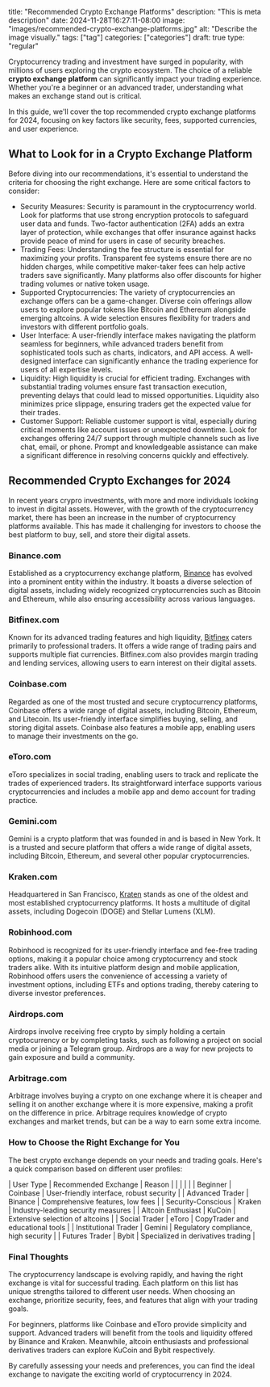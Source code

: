 
title: "Recommended Crypto Exchange Platforms"
description: "This is meta description"
date: 2024-11-28T16:27:11-08:00
image: "images/recommended-crypto-exchange-platforms.jpg"
alt: "Describe the image visually."
tags: ["tag"]
categories: ["categories"]
draft: true
type: "regular"


Cryptocurrency trading and investment have surged in popularity, with millions of users exploring the crypto ecosystem. The choice of a reliable **crypto exchange platform** can significantly impact your trading experience. Whether you're a beginner or an advanced trader, understanding what makes an exchange stand out is critical.

In this guide, we'll cover the top recommended crypto exchange platforms for 2024, focusing on key factors like security, fees, supported currencies, and user experience.

## What to Look for in a Crypto Exchange Platform

Before diving into our recommendations, it's essential to understand the criteria for choosing the right exchange. Here are some critical factors to consider:

- Security Measures: Security is paramount in the cryptocurrency world. Look for platforms that use strong encryption protocols to safeguard user data and funds. Two-factor authentication (2FA) adds an extra layer of protection, while exchanges that offer insurance against hacks provide peace of mind for users in case of security breaches.
- Trading Fees: Understanding the fee structure is essential for maximizing your profits. Transparent fee systems ensure there are no hidden charges, while competitive maker-taker fees can help active traders save significantly. Many platforms also offer discounts for higher trading volumes or native token usage.
- Supported Cryptocurrencies: The variety of cryptocurrencies an exchange offers can be a game-changer. Diverse coin offerings allow users to explore popular tokens like Bitcoin and Ethereum alongside emerging altcoins. A wide selection ensures flexibility for traders and investors with different portfolio goals.
- User Interface: A user-friendly interface makes navigating the platform seamless for beginners, while advanced traders benefit from sophisticated tools such as charts, indicators, and API access. A well-designed interface can significantly enhance the trading experience for users of all expertise levels.
- Liquidity: High liquidity is crucial for efficient trading. Exchanges with substantial trading volumes ensure fast transaction execution, preventing delays that could lead to missed opportunities. Liquidity also minimizes price slippage, ensuring traders get the expected value for their trades.
- Customer Support: Reliable customer support is vital, especially during critical moments like account issues or unexpected downtime. Look for exchanges offering 24/7 support through multiple channels such as live chat, email, or phone. Prompt and knowledgeable assistance can make a significant difference in resolving concerns quickly and effectively.

## Recommended Crypto Exchanges for 2024

In recent years crypro investments, with more and more individuals looking to invest in digital assets. However, with the growth of the cryptocurrency market, there has been an increase in the number of cryptocurrency platforms available. This has made it challenging for investors to choose the best platform to buy, sell, and store their digital assets.

### Binance.com

Established as a cryptocurrency exchange platform, [Binance](https://www.binance.com) has evolved into a prominent entity within the industry. It boasts a diverse selection of digital assets, including widely recognized cryptocurrencies such as Bitcoin and Ethereum, while also ensuring accessibility across various languages.

### Bitfinex.com

Known for its advanced trading features and high liquidity, [Bitfinex](https://www.bitfinex.com/) caters primarily to professional traders. It offers a wide range of trading pairs and supports multiple fiat currencies. Bitfinex.com also provides margin trading and lending services, allowing users to earn interest on their digital assets.

### Coinbase.com

Regarded as one of the most trusted and secure cryptocurrency platforms, Coinbase offers a wide range of digital assets, including Bitcoin, Ethereum, and Litecoin. Its user-friendly interface simplifies buying, selling, and storing digital assets. Coinbase also features a mobile app, enabling users to manage their investments on the go.

### eToro.com

eToro specializes in social trading, enabling users to track and replicate the trades of experienced traders. Its straightforward interface supports various cryptocurrencies and includes a mobile app and demo account for trading practice.

### Gemini.com

Gemini is a crypto platform that was founded in  and is based in New York. It is a trusted and secure platform that offers a wide range of digital assets, including Bitcoin, Ethereum, and several other popular cryptocurrencies.

### Kraken.com

Headquartered in San Francisco, [Kraten](https://kraten.com/) stands as one of the oldest and most established cryptocurrency platforms. It hosts a multitude of digital assets, including Dogecoin (DOGE) and Stellar Lumens (XLM).

### Robinhood.com

Robinhood is recognized for its user-friendly interface and fee-free trading options, making it a popular choice among cryptocurrency and stock traders alike. With its intuitive platform design and mobile application, Robinhood offers users the convenience of accessing a variety of investment options, including ETFs and options trading, thereby catering to diverse investor preferences.

### Airdrops.com

Airdrops involve receiving free crypto by simply holding a certain cryptocurrency or by completing tasks, such as following a project on social media or joining a Telegram group. Airdrops are a way for new projects to gain exposure and build a community.

### Arbitrage.com

Arbitrage involves buying a crypto on one exchange where it is cheaper and selling it on another exchange where it is more expensive, making a profit on the difference in price. Arbitrage requires knowledge of crypto exchanges and market trends, but can be a way to earn some extra income.

### How to Choose the Right Exchange for You

The best crypto exchange depends on your needs and trading goals. Here's a quick comparison based on different user profiles:

| User Type | Recommended Exchange | Reason |
|  |  |  |
| Beginner | Coinbase | User-friendly interface, robust security |
| Advanced Trader | Binance | Comprehensive features, low fees |
| Security-Conscious | Kraken | Industry-leading security measures |
| Altcoin Enthusiast | KuCoin | Extensive selection of altcoins |
| Social Trader | eToro | CopyTrader and educational tools |
| Institutional Trader | Gemini | Regulatory compliance, high security |
| Futures Trader | Bybit | Specialized in derivatives trading |

### Final Thoughts

The cryptocurrency landscape is evolving rapidly, and having the right exchange is vital for successful trading. Each platform on this list has unique strengths tailored to different user needs. When choosing an exchange, prioritize security, fees, and features that align with your trading goals.

For beginners, platforms like Coinbase and eToro provide simplicity and support. Advanced traders will benefit from the tools and liquidity offered by Binance and Kraken. Meanwhile, altcoin enthusiasts and professional derivatives traders can explore KuCoin and Bybit respectively.

By carefully assessing your needs and preferences, you can find the ideal exchange to navigate the exciting world of cryptocurrency in 2024.